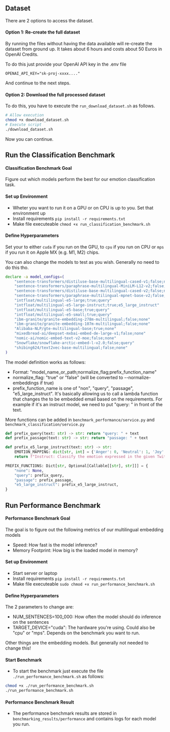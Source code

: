 

## Dataset

There are 2 options to access the dataset.

#### Option 1: Re-create the full dataset
By running the files without having the data available will re-create the dataset from ground up. It takes about 6 hours and costs about 50 Euros in OpenAI Credits.

To do this just provide your OpenAI API key in the .env file 
```.env
OPENAI_API_KEY="sk-proj-xxxx...."
```

And continue to the next steps.

#### Option 2: Download the full processed dataset

To do this, you have to execute the `run_download_dataset.sh` as follows.

```bash
# Allow execution
chmod +x download_dataset.sh
# Execute script
./download_dataset.sh
```

Now you can continue.

## Run the Classification Benchmark

#### Classification Benchmark Goal
Figure out which models perform the best for our emotion classification task.

#### Set up Environment
- Wheter you want to run it on a GPU or on CPU is up to you. Set that environment up
- Install requirements `pip install -r requirements.txt`
- Make file executeable `chmod +x run_classification_benchmark.sh`

#### Define Hyperparameters

Set your to either `cuda` if you run on the GPU, to `cpu` if you run on CPU or `mps` if you run it on Apple MX (e.g. M1, M2) chips.

You can also change the models to test as you wish. Generally no need to do this tho.
```bash
declare -a model_configs=(
    "sentence-transformers/distiluse-base-multilingual-cased-v1;false;none"
    "sentence-transformers/paraphrase-multilingual-MiniLM-L12-v2;false;none"
    "sentence-transformers/distiluse-base-multilingual-cased-v2;false;none"
    "sentence-transformers/paraphrase-multilingual-mpnet-base-v2;false;none"
    "intfloat/multilingual-e5-large;true;query"
    "intfloat/multilingual-e5-large-instruct;true;e5_large_instruct"
    "intfloat/multilingual-e5-base;true;query"
    "intfloat/multilingual-e5-small;true;query"
    "ibm-granite/granite-embedding-278m-multilingual;false;none"
    "ibm-granite/granite-embedding-107m-multilingual;false;none"
    "Alibaba-NLP/gte-multilingual-base;true;none"
    "mixedbread-ai/deepset-mxbai-embed-de-large-v1;false;none"
    "nomic-ai/nomic-embed-text-v2-moe;false;none"
    "Snowflake/snowflake-arctic-embed-l-v2.0;false;query"
    "shibing624/text2vec-base-multilingual;false;none"
)
```

The model definition works as follows:
- Format: "model_name_or_path;normalize_flag;prefix_function_name"
- normalize_flag: "true" or "false" (will be converted to --normalize-embeddings if true)
- prefix_function_name is one of "non", "query", "passage", "e5_large_instruct". It's basically allowing us to call a lambda function that changes the to be embedded email based on the requirements. For example if it's an instruct model, we need to put "query: " in front of the text.

More functions can be added in `benchmark_performance/service.py` and `benchmark_classification/service.py`
```python
def prefix_query(text: str) -> str: return "query: " + text
def prefix_passage(text: str) -> str: return "passage: " + text

def prefix_e5_large_instruct(text: str) -> str:
    EMOTION_MAPPING: dict[str, int] = {'Anger': 0, 'Neutral': 1, 'Joy': 2, 'Sadness': 3, 'Fear': 4} # Define this within the function or ensure it's accessible
    return f"Instruct: Classify the emotion expressed in the given Twitter message into one of the {len(EMOTION_MAPPING)} emotions: {', '.join(EMOTION_MAPPING.keys())}.\nQuery: " + text

PREFIX_FUNCTIONS: Dict[str, Optional[Callable[[str], str]]] = {
    "none": None,
    "query": prefix_query,
    "passage": prefix_passage,
    "e5_large_instruct": prefix_e5_large_instruct,
}
```


## Run Performance Benchmark

#### Performance Benchmark Goal
The goal is to figure out the following metrics of our multilingual embedding models
- Speed: How fast is the model inference?
- Memory Footprint: How big is the loaded model in memory?

#### Set up Environment
- Start server or laptop
- Install requirements `pip install -r requirements.txt`
- Make file executeable `sudo chmod +x run_performance_benchmark.sh`

#### Define Hyperparameters
The 2 parameters to change are:

- NUM_SENTENCES=100_000: How often the model should do inference on the sentences
- TARGET_DEVICE="cuda": The hardware you're using. Could also be "cpu" or "mps". Depends on the benchmark you want to run.

Other things are the embedding models. But generally not needed to change this!

#### Start Benchmark
- To start the benchmark just execute the file `./run_performance_benchmark.sh` as follows:

```bash
chmod +x ./run_performance_benchmark.sh
./run_performance_benchmark.sh
```

#### Performance Benchmark Result
- The performance benchmark results are stored in `benchmarking_results/performance` and contains logs for each model you run.